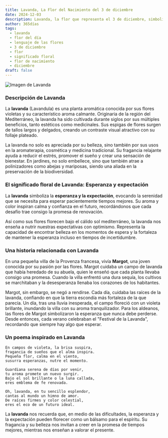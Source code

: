 ```yaml
---
title: Lavanda, La Flor del Nacimiento del 3 de diciembre
date: 2024-12-03
description: Lavanda, la flor que representa el 3 de diciembre, simboliza Esperanza y expectación. Descubre su fascinante historia, significado en el lenguaje de las flores y una poesía que celebra su belleza.
author: 365días
tags:
  - lavanda
  - flor del día
  - lenguaje de las flores
  - 3 de diciembre
  - flor
  - significado floral
  - flor de nacimiento
  - diciembre
draft: false
---
```



![Imagen de Lavanda](https://cdn.pixabay.com/photo/2021/06/29/18/51/lavender-6374964_640.jpg#center)


### Descripción de Lavanda

La **lavanda** (Lavandula) es una planta aromática conocida por sus flores violetas y su característico aroma calmante. Originaria de la región del Mediterráneo, la lavanda ha sido cultivada durante siglos por sus múltiples beneficios, tanto estéticos como medicinales. Sus espigas de flores surgen de tallos largos y delgados, creando un contraste visual atractivo con su follaje plateado.

La lavanda no solo es apreciada por su belleza, sino también por sus usos en la aromaterapia, cosmética y medicina tradicional. Su fragancia relajante ayuda a reducir el estrés, promover el sueño y crear una sensación de bienestar. En jardines, no solo embellece, sino que también atrae a polinizadores como abejas y mariposas, siendo una aliada en la preservación de la biodiversidad.

### El significado floral de Lavanda: Esperanza y expectación

La **lavanda** simboliza la **esperanza y la expectación**, evocando la serenidad que se necesita para esperar pacientemente tiempos mejores. Su aroma y color inspiran calma y confianza en el futuro, recordándonos que cada desafío trae consigo la promesa de renovación.

Así como sus flores florecen bajo el cálido sol mediterráneo, la lavanda nos enseña a nutrir nuestras expectativas con optimismo. Representa la capacidad de encontrar belleza en los momentos de espera y la fortaleza de mantener la esperanza incluso en tiempos de incertidumbre.

### Una historia relacionada con Lavanda

En una pequeña villa de la Provenza francesa, vivía **Margot**, una joven conocida por su pasión por las flores. Margot cuidaba un campo de lavanda que había heredado de su abuela, quien le enseñó que cada planta llevaba consigo una promesa. Cuando la villa enfrentó una dura sequía, los cultivos se marchitaban y la desesperanza llenaba los corazones de los habitantes.

Margot, sin embargo, se negó a rendirse. Cada día, cuidaba las raíces de la lavanda, confiando en que la tierra escondía más fortaleza de la que parecía. Un día, tras una lluvia inesperada, el campo floreció con un violeta brillante, inundando la villa con su aroma tranquilizador. Para los aldeanos, las flores de Margot simbolizaron la esperanza que nunca debe perderse. Desde entonces, cada verano celebraban el "Festival de la Lavanda", recordando que siempre hay algo que esperar.

### Un poema inspirado en Lavanda

```
En campos de violeta, la brisa suspira,  
fragancia de sueños que el alma inspira.  
Pequeña flor, calma en el viento,  
susurra esperanzas, nutre el momento.

Guardiana serena de días por venir,  
tu aroma promete un nuevo surgir.  
Bajo el sol brillante o la luna callada,  
eres emblema de fe renovada.

Oh, lavanda, en tu sencillo esplendor,  
cantas al mundo un himno de amor.  
De raíces firmes y color celestial,  
eres el eco de un futuro ideal.
```

La **lavanda** nos recuerda que, en medio de las dificultades, la esperanza y la expectación pueden florecer como un bálsamo para el espíritu. Su fragancia y su belleza nos invitan a creer en la promesa de tiempos mejores, mientras nos enseñan a valorar el presente.
